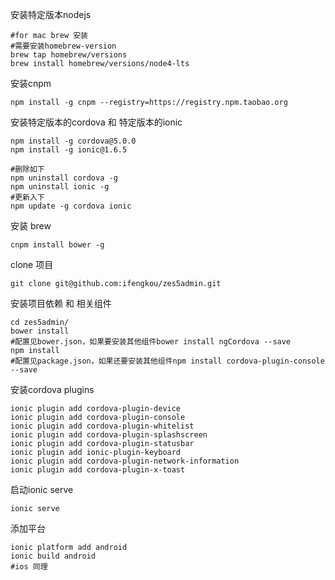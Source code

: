 安装特定版本nodejs

	#for mac brew 安装
	#需要安装homebrew-version
	brew tap homebrew/versions
	brew install homebrew/versions/node4-lts

安装cnpm

	npm install -g cnpm --registry=https://registry.npm.taobao.org

安装特定版本的cordova 和 特定版本的ionic

	npm install -g cordova@5.0.0
	npm install -g ionic@1.6.5

	#删除如下
	npm uninstall cordova -g
	npm uninstall ionic -g
	#更新入下
	npm update -g cordova ionic

安装 brew

	cnpm install bower -g

clone 项目

	git clone git@github.com:ifengkou/zes5admin.git

安装项目依赖 和 相关组件

	cd zes5admin/
	bower install
	#配置见bower.json，如果要安装其他组件bower install ngCordova --save
	npm install
	#配置见package.json，如果还要安装其他组件npm install cordova-plugin-console --save

安装cordova plugins

	ionic plugin add cordova-plugin-device
	ionic plugin add cordova-plugin-console
	ionic plugin add cordova-plugin-whitelist
	ionic plugin add cordova-plugin-splashscreen
	ionic plugin add cordova-plugin-statusbar
	ionic plugin add ionic-plugin-keyboard
	ionic plugin add cordova-plugin-network-information
	ionic plugin add cordova-plugin-x-toast


启动ionic serve

	ionic serve

添加平台

	ionic platform add android
	ionic build android
	#ios 同理
